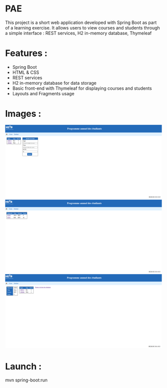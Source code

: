 # PAE
This project is a short web application developed with Spring Boot as part of a learning exercise. It allows users to view courses and students through a simple interface : REST services, H2 in-memory database, Thymeleaf


# Features : 

- Spring Boot
- HTML & CSS
- REST services
- H2 in-memory database for data storage
- Basic front-end with Thymeleaf for displaying courses and students
- Layouts and Fragments usage

# Images :

![acceuil](./screenshots/Cours.png)
![acceuil](./screenshots/Students.png)
![acceuil](./screenshots/Student.png)


# Launch :

mvn spring-boot:run
